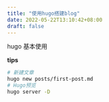 ```yaml
---
title: "使用hugo搭建blog"
date: 2022-05-22T13:10:42+08:00
draft: false
---
```


hugo 基本使用

**tips**

```bash
# 新建文章
hugo new posts/first-post.md
# Hugo预览
hugo server -D 
```
